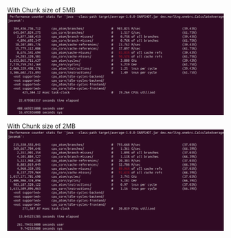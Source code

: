 With Chunk size of 5MB
![img.png](docs/5mb_chunk_size_stat.png)


With Chunk size of 2MB
![2MB](docs/2mb_chunk_size_stat.png)

